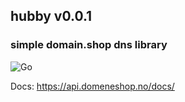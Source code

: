 ## hubby v0.0.1
### simple domain.shop dns library

![Go](https://github.com/ravndaa/hubby/workflows/Go/badge.svg)

Docs: https://api.domeneshop.no/docs/